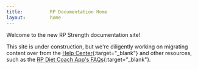 ```yaml
---
title:          RP Documentation Home
layout:         home
---
```


Welcome to the new RP Strength documentation site!

This site is under construction, but we're diligently working on migrating content over from the [Help Center](https://help.rpstrength.com/hc/en-us){:target="&lowbar;blank"} and other resources, such as the [RP Diet Coach App's FAQs](https://faq.rpdiet.app/){:target="&lowbar;blank"}.